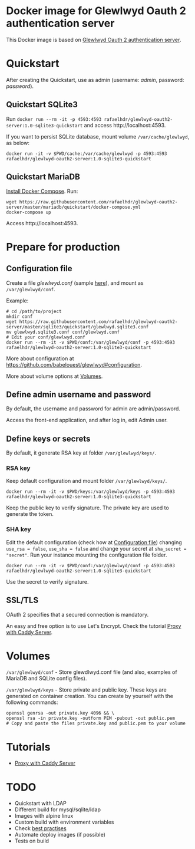 # Docker image for Glewlwyd Oauth 2 authentication server

This Docker image is based on [Glewlwyd Oauth 2 authentication server](https://github.com/babelouest/glewlwyd).

# Quickstart

After creating the Quickstart, use as admin (username: *admin*, password: *password*).

## Quickstart SQLite3

Run `docker run --rm -it -p 4593:4593 rafaelhdr/glewlwyd-oauth2-server:1.0-sqlite3-quickstart` and access http://localhost:4593.

If you want to persist SQLite database, mount volume `/var/cache/glewlwyd`, as below:

`docker run -it -v $PWD/cache:/var/cache/glewlwyd -p 4593:4593 rafaelhdr/glewlwyd-oauth2-server:1.0-sqlite3-quickstart`

## Quickstart MariaDB

[Install Docker Compose](https://docs.docker.com/compose/install/). Run:

```
wget https://raw.githubusercontent.com/rafaelhdr/glewlwyd-oauth2-server/master/mariadb/quickstart/docker-compose.yml
docker-compose up
```

Access http://localhost:4593.

# Prepare for production

## Configuration file

Create a file *glewlwyd.conf* (sample [here](https://github.com/babelouest/glewlwyd/blob/master/glewlwyd.conf.sample)), and mount as `/var/glewlwyd/conf`.

Example:

```
# cd /path/to/project
mkdir conf
wget https://raw.githubusercontent.com/rafaelhdr/glewlwyd-oauth2-server/master/sqlite3/quickstart/glewlwyd.sqlite3.conf
mv glewlwyd.sqlite3.conf conf/glewlwyd.conf
# Edit your conf/glewlwyd.conf
docker run --rm -it -v $PWD/conf:/var/glewlwyd/conf -p 4593:4593 rafaelhdr/glewlwyd-oauth2-server:1.0-sqlite3-quickstart
```

More about configuration at https://github.com/babelouest/glewlwyd#configuration.

More about volume options at [Volumes](#volumes).

## Define admin username and password

By default, the username and password for admin are admin/password.

Access the front-end application, and after log in, edit Admin user.

## Define keys or secrets

By default, it generate RSA key at folder `/var/glewlwyd/keys/`.

### RSA key

Keep default configuration and mount folder `/var/glewlwyd/keys/`.

```
docker run --rm -it -v $PWD/keys:/var/glewlwyd/keys -p 4593:4593 rafaelhdr/glewlwyd-oauth2-server:1.0-sqlite3-quickstart
```

Keep the public key to verify signature. The private key are used to generate the token.

### SHA key

Edit the default configuration (check how at [Configuration file](#configuration-file)) changing `use_rsa = false`, `use_sha = false` and change your secret at `sha_secret = "secret"`. Run your instance mounting the configuration file folder.

```
docker run --rm -it -v $PWD/conf:/var/glewlwyd/conf -p 4593:4593 rafaelhdr/glewlwyd-oauth2-server:1.0-sqlite3-quickstart
```

Use the secret to verify signature.

## SSL/TLS

OAuth 2 specifies that a secured connection is mandatory.

An easy and free option is to use Let's Encrypt. Check the tutorial [Proxy with Caddy Server](https://github.com/rafaelhdr/glewlwyd-oauth2-server/blob/master/tutorials/proxy-with-caddy-server.md).

# Volumes

`/var/glewlwyd/conf` - Store glewdlwyd.conf file (and also, examples of MariaDB and SQLite config files).

`/var/glewlwyd/keys` - Store private and public key. These keys are generated on container creation. You can create by yourself with the following commands:

```
openssl genrsa -out private.key 4096 && \
openssl rsa -in private.key -outform PEM -pubout -out public.pem
# Copy and paste the files private.key and public.pem to your volume
```

# Tutorials

- [Proxy with Caddy Server](https://github.com/rafaelhdr/glewlwyd-oauth2-server/blob/master/tutorials/proxy-with-caddy-server.md)

# TODO

- Quickstart with LDAP
- Different build for mysql/sqlite/ldap
- Images with alpine linux
- Custom build with environment variables
- Check [best practises](https://docs.docker.com/engine/userguide/eng-image/dockerfile_best-practices/)
- Automate deploy images (if possible)
- Tests on build
